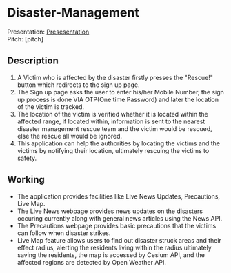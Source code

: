 # Disaster-Management
Presentation: [Presesentation]()<br />
Pitch: [pitch]
## Description
1. A Victim who is affected by the disaster firstly presses the "Rescue!" button which redirects to the sign up page.
2. The Sign up page asks the user to enter his/her Mobile Number, the sign up process is done VIA OTP(One time Password) and later the location of the victim is tracked.
3. The location of the victim is verified whether it is located within the affected range, if located within, information is sent to the nearest disaster management rescue team and the victim would be rescued, else the rescue all would be ignored.
4. This application can help the authorities by locating the victims and the victims by notifying their location, ultimately rescuing the victims to safety.
## Working
* The application provides facilities like Live News Updates, Precautions, Live Map.
* The Live News webpage provides news updates on the disasters occuring currently along with general news articles using the News API.
* The Precautions webpage provides basic precautions that the victims can follow when disaster strikes.
* Live Map feature allows users to find out disaster struck areas and their effect radius, alerting the residents living within the radius ultimately saving the residents, the map is accessed by Cesium API, and the affected regions are detected by Open Weather API.